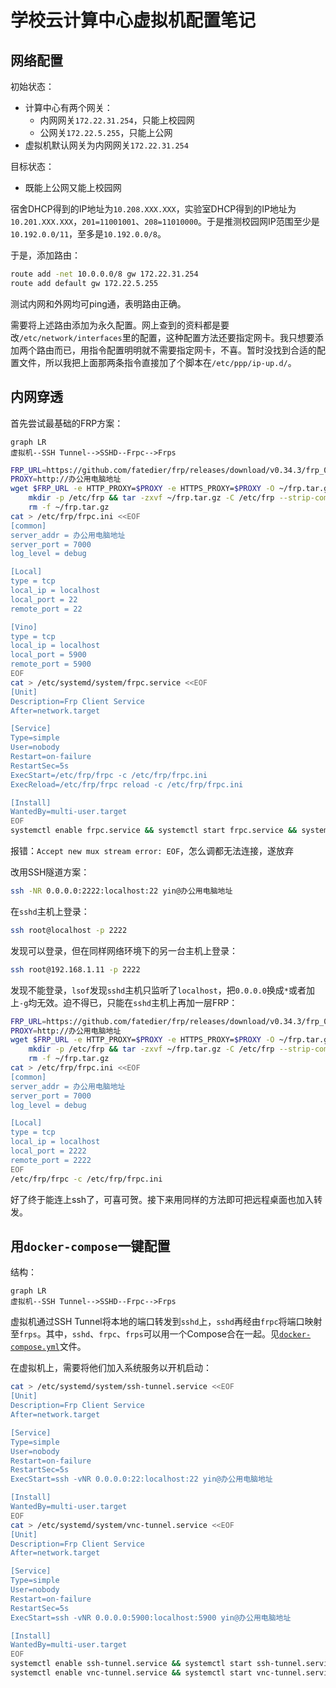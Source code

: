 # 学校云计算中心虚拟机配置笔记

## 网络配置

初始状态：
* 计算中心有两个网关：
  * 内网网关`172.22.31.254`，只能上校园网
  * 公网关`172.22.5.255`，只能上公网
* 虚拟机默认网关为内网网关`172.22.31.254`

目标状态：
* 既能上公网又能上校园网

宿舍DHCP得到的IP地址为`10.208.XXX.XXX`，实验室DHCP得到的IP地址为`10.201.XXX.XXX`，`201=11001001`、`208=11010000`。于是推测校园网IP范围至少是`10.192.0.0/11`，至多是`10.192.0.0/8`。

于是，添加路由：
```sh
route add -net 10.0.0.0/8 gw 172.22.31.254
route add default gw 172.22.5.255
```

测试内网和外网均可ping通，表明路由正确。

需要将上述路由添加为永久配置。网上查到的资料都是要改`/etc/network/interfaces`里的配置，这种配置方法还要指定网卡。我只想要添加两个路由而已，用指令配置明明就不需要指定网卡，不喜。暂时没找到合适的配置文件，所以我把上面那两条指令直接加了个脚本在`/etc/ppp/ip-up.d/`。

## 内网穿透

首先尝试最基础的FRP方案：

```mermaid
graph LR
虚拟机--SSH Tunnel-->SSHD--Frpc-->Frps
```

```sh
FRP_URL=https://github.com/fatedier/frp/releases/download/v0.34.3/frp_0.34.3_linux_amd64.tar.gz
PROXY=http://办公用电脑地址
wget $FRP_URL -e HTTP_PROXY=$PROXY -e HTTPS_PROXY=$PROXY -O ~/frp.tar.gz &&
    mkdir -p /etc/frp && tar -zxvf ~/frp.tar.gz -C /etc/frp --strip-components=1 &&
    rm -f ~/frp.tar.gz
cat > /etc/frp/frpc.ini <<EOF
[common]
server_addr = 办公用电脑地址
server_port = 7000
log_level = debug

[Local]
type = tcp
local_ip = localhost
local_port = 22
remote_port = 22

[Vino]
type = tcp
local_ip = localhost
local_port = 5900
remote_port = 5900
EOF
cat > /etc/systemd/system/frpc.service <<EOF
[Unit]
Description=Frp Client Service
After=network.target

[Service]
Type=simple
User=nobody
Restart=on-failure
RestartSec=5s
ExecStart=/etc/frp/frpc -c /etc/frp/frpc.ini
ExecReload=/etc/frp/frpc reload -c /etc/frp/frpc.ini

[Install]
WantedBy=multi-user.target
EOF
systemctl enable frpc.service && systemctl start frpc.service && systemctl status frpc.service
```

报错：`Accept new mux stream error: EOF`，怎么调都无法连接，遂放弃

改用SSH隧道方案：

```sh
ssh -NR 0.0.0.0:2222:localhost:22 yin@办公用电脑地址
```

在`sshd`主机上登录：
```sh
ssh root@localhost -p 2222
```

发现可以登录，但在同样网络环境下的另一台主机上登录：
```sh
ssh root@192.168.1.11 -p 2222
```

发现不能登录，`lsof`发现`sshd`主机只监听了`localhost`，把`0.0.0.0`换成`*`或者加上`-g`均无效。迫不得已，只能在`sshd`主机上再加一层FRP：

```sh
FRP_URL=https://github.com/fatedier/frp/releases/download/v0.34.3/frp_0.34.3_linux_amd64.tar.gz
PROXY=http://办公用电脑地址
wget $FRP_URL -e HTTP_PROXY=$PROXY -e HTTPS_PROXY=$PROXY -O ~/frp.tar.gz &&
    mkdir -p /etc/frp && tar -zxvf ~/frp.tar.gz -C /etc/frp --strip-components=1 &&
    rm -f ~/frp.tar.gz
cat > /etc/frp/frpc.ini <<EOF
[common]
server_addr = 办公用电脑地址
server_port = 7000
log_level = debug

[Local]
type = tcp
local_ip = localhost
local_port = 2222
remote_port = 2222
EOF
/etc/frp/frpc -c /etc/frp/frpc.ini
```

好了终于能连上ssh了，可喜可贺。接下来用同样的方法即可把远程桌面也加入转发。

## 用`docker-compose`一键配置

结构：

```mermaid
graph LR
虚拟机--SSH Tunnel-->SSHD--Frpc-->Frps
```

虚拟机通过SSH Tunnel将本地的端口转发到`sshd`上，`sshd`再经由`frpc`将端口映射至`frps`。其中，`sshd`、`frpc`、`frps`可以用一个Compose合在一起。见[`docker-compose.yml`](./docker-compose.yml)文件。

在虚拟机上，需要将他们加入系统服务以开机启动：

```sh
cat > /etc/systemd/system/ssh-tunnel.service <<EOF
[Unit]
Description=Frp Client Service
After=network.target

[Service]
Type=simple
User=nobody
Restart=on-failure
RestartSec=5s
ExecStart=ssh -vNR 0.0.0.0:22:localhost:22 yin@办公用电脑地址

[Install]
WantedBy=multi-user.target
EOF
cat > /etc/systemd/system/vnc-tunnel.service <<EOF
[Unit]
Description=Frp Client Service
After=network.target

[Service]
Type=simple
User=nobody
Restart=on-failure
RestartSec=5s
ExecStart=ssh -vNR 0.0.0.0:5900:localhost:5900 yin@办公用电脑地址

[Install]
WantedBy=multi-user.target
EOF
systemctl enable ssh-tunnel.service && systemctl start ssh-tunnel.service && systemctl status ssh-tunnel.service
systemctl enable vnc-tunnel.service && systemctl start vnc-tunnel.service && systemctl status vnc-tunnel.service
```